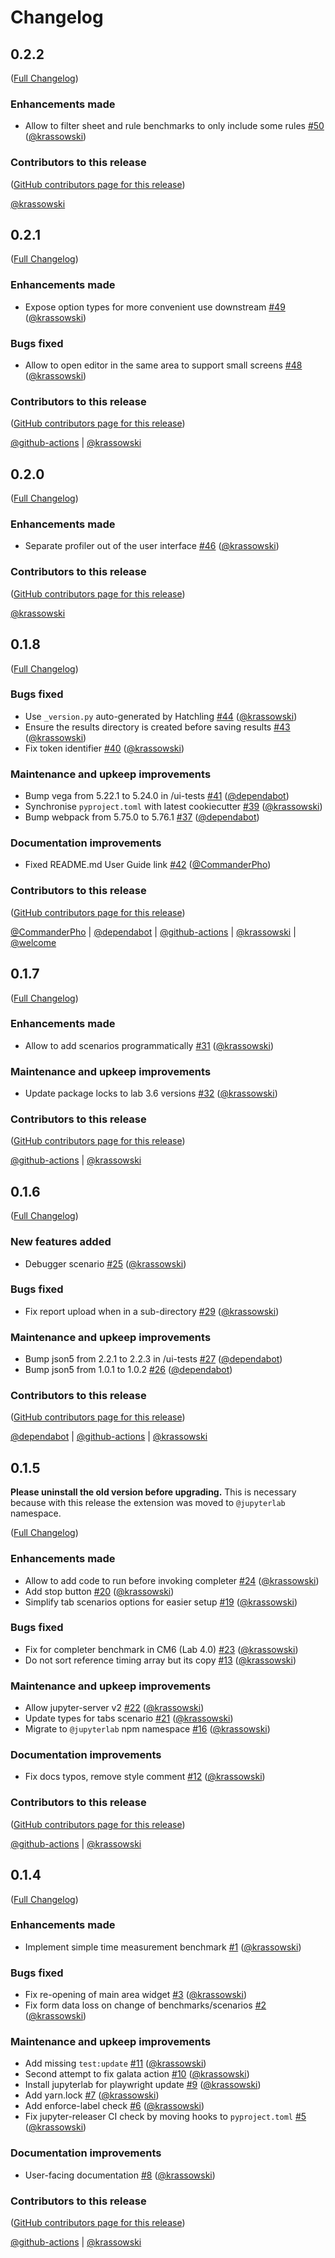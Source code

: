 # Changelog

<!-- <START NEW CHANGELOG ENTRY> -->

## 0.2.2

([Full Changelog](https://github.com/jupyterlab/ui-profiler/compare/v0.2.1...61c99c34b8de4ff8f0ac0da4b1af50e774cd543a))

### Enhancements made

- Allow to filter sheet and rule benchmarks to only include some rules [#50](https://github.com/jupyterlab/ui-profiler/pull/50) ([@krassowski](https://github.com/krassowski))

### Contributors to this release

([GitHub contributors page for this release](https://github.com/jupyterlab/ui-profiler/graphs/contributors?from=2023-04-30&to=2023-05-01&type=c))

[@krassowski](https://github.com/search?q=repo%3Ajupyterlab%2Fui-profiler+involves%3Akrassowski+updated%3A2023-04-30..2023-05-01&type=Issues)

<!-- <END NEW CHANGELOG ENTRY> -->

## 0.2.1

([Full Changelog](https://github.com/jupyterlab/ui-profiler/compare/v0.2.0...308598c8f2f2c344fee6d9ccffd1c379f8b8ecbc))

### Enhancements made

- Expose option types for more convenient use downstream [#49](https://github.com/jupyterlab/ui-profiler/pull/49) ([@krassowski](https://github.com/krassowski))

### Bugs fixed

- Allow to open editor in the same area to support small screens [#48](https://github.com/jupyterlab/ui-profiler/pull/48) ([@krassowski](https://github.com/krassowski))

### Contributors to this release

([GitHub contributors page for this release](https://github.com/jupyterlab/ui-profiler/graphs/contributors?from=2023-04-23&to=2023-04-30&type=c))

[@github-actions](https://github.com/search?q=repo%3Ajupyterlab%2Fui-profiler+involves%3Agithub-actions+updated%3A2023-04-23..2023-04-30&type=Issues) | [@krassowski](https://github.com/search?q=repo%3Ajupyterlab%2Fui-profiler+involves%3Akrassowski+updated%3A2023-04-23..2023-04-30&type=Issues)

## 0.2.0

([Full Changelog](https://github.com/jupyterlab/ui-profiler/compare/v0.1.8...3c4d2c8f2f80ba5e81c16b1dea2b77d76c209766))

### Enhancements made

- Separate profiler out of the user interface [#46](https://github.com/jupyterlab/ui-profiler/pull/46) ([@krassowski](https://github.com/krassowski))

### Contributors to this release

([GitHub contributors page for this release](https://github.com/jupyterlab/ui-profiler/graphs/contributors?from=2023-04-02&to=2023-04-23&type=c))

[@krassowski](https://github.com/search?q=repo%3Ajupyterlab%2Fui-profiler+involves%3Akrassowski+updated%3A2023-04-02..2023-04-23&type=Issues)

## 0.1.8

([Full Changelog](https://github.com/jupyterlab/ui-profiler/compare/v0.1.7...528461f6f554e6656475aa2054c3ec12240f65e5))

### Bugs fixed

- Use `_version.py` auto-generated by Hatchling [#44](https://github.com/jupyterlab/ui-profiler/pull/44) ([@krassowski](https://github.com/krassowski))
- Ensure the results directory is created before saving results [#43](https://github.com/jupyterlab/ui-profiler/pull/43) ([@krassowski](https://github.com/krassowski))
- Fix token identifier [#40](https://github.com/jupyterlab/ui-profiler/pull/40) ([@krassowski](https://github.com/krassowski))

### Maintenance and upkeep improvements

- Bump vega from 5.22.1 to 5.24.0 in /ui-tests [#41](https://github.com/jupyterlab/ui-profiler/pull/41) ([@dependabot](https://github.com/dependabot))
- Synchronise `pyproject.toml` with latest cookiecutter [#39](https://github.com/jupyterlab/ui-profiler/pull/39) ([@krassowski](https://github.com/krassowski))
- Bump webpack from 5.75.0 to 5.76.1 [#37](https://github.com/jupyterlab/ui-profiler/pull/37) ([@dependabot](https://github.com/dependabot))

### Documentation improvements

- Fixed README.md User Guide link [#42](https://github.com/jupyterlab/ui-profiler/pull/42) ([@CommanderPho](https://github.com/CommanderPho))

### Contributors to this release

([GitHub contributors page for this release](https://github.com/jupyterlab/ui-profiler/graphs/contributors?from=2023-02-11&to=2023-04-02&type=c))

[@CommanderPho](https://github.com/search?q=repo%3Ajupyterlab%2Fui-profiler+involves%3ACommanderPho+updated%3A2023-02-11..2023-04-02&type=Issues) | [@dependabot](https://github.com/search?q=repo%3Ajupyterlab%2Fui-profiler+involves%3Adependabot+updated%3A2023-02-11..2023-04-02&type=Issues) | [@github-actions](https://github.com/search?q=repo%3Ajupyterlab%2Fui-profiler+involves%3Agithub-actions+updated%3A2023-02-11..2023-04-02&type=Issues) | [@krassowski](https://github.com/search?q=repo%3Ajupyterlab%2Fui-profiler+involves%3Akrassowski+updated%3A2023-02-11..2023-04-02&type=Issues) | [@welcome](https://github.com/search?q=repo%3Ajupyterlab%2Fui-profiler+involves%3Awelcome+updated%3A2023-02-11..2023-04-02&type=Issues)

## 0.1.7

([Full Changelog](https://github.com/jupyterlab/ui-profiler/compare/v0.1.6...eac70e739f420197f6ae0049d93602ce6ac8a1eb))

### Enhancements made

- Allow to add scenarios programmatically [#31](https://github.com/jupyterlab/ui-profiler/pull/31) ([@krassowski](https://github.com/krassowski))

### Maintenance and upkeep improvements

- Update package locks to lab 3.6 versions [#32](https://github.com/jupyterlab/ui-profiler/pull/32) ([@krassowski](https://github.com/krassowski))

### Contributors to this release

([GitHub contributors page for this release](https://github.com/jupyterlab/ui-profiler/graphs/contributors?from=2023-01-22&to=2023-02-11&type=c))

[@github-actions](https://github.com/search?q=repo%3Ajupyterlab%2Fui-profiler+involves%3Agithub-actions+updated%3A2023-01-22..2023-02-11&type=Issues) | [@krassowski](https://github.com/search?q=repo%3Ajupyterlab%2Fui-profiler+involves%3Akrassowski+updated%3A2023-01-22..2023-02-11&type=Issues)

## 0.1.6

([Full Changelog](https://github.com/jupyterlab/ui-profiler/compare/v0.1.5...7949566d5055a9a0ed1fdc6f607cecc803a92f3c))

### New features added

- Debugger scenario [#25](https://github.com/jupyterlab/ui-profiler/pull/25) ([@krassowski](https://github.com/krassowski))

### Bugs fixed

- Fix report upload when in a sub-directory [#29](https://github.com/jupyterlab/ui-profiler/pull/29) ([@krassowski](https://github.com/krassowski))

### Maintenance and upkeep improvements

- Bump json5 from 2.2.1 to 2.2.3 in /ui-tests [#27](https://github.com/jupyterlab/ui-profiler/pull/27) ([@dependabot](https://github.com/dependabot))
- Bump json5 from 1.0.1 to 1.0.2 [#26](https://github.com/jupyterlab/ui-profiler/pull/26) ([@dependabot](https://github.com/dependabot))

### Contributors to this release

([GitHub contributors page for this release](https://github.com/jupyterlab/ui-profiler/graphs/contributors?from=2022-12-28&to=2023-01-22&type=c))

[@dependabot](https://github.com/search?q=repo%3Ajupyterlab%2Fui-profiler+involves%3Adependabot+updated%3A2022-12-28..2023-01-22&type=Issues) | [@github-actions](https://github.com/search?q=repo%3Ajupyterlab%2Fui-profiler+involves%3Agithub-actions+updated%3A2022-12-28..2023-01-22&type=Issues) | [@krassowski](https://github.com/search?q=repo%3Ajupyterlab%2Fui-profiler+involves%3Akrassowski+updated%3A2022-12-28..2023-01-22&type=Issues)

## 0.1.5

**Please uninstall the old version before upgrading.** This is necessary because with this release the extension was moved to `@jupyterlab` namespace.

([Full Changelog](https://github.com/jupyterlab/ui-profiler/compare/v0.1.4...59e2b4d9172df6c9865e1563c0421037fb850b10))

### Enhancements made

- Allow to add code to run before invoking completer [#24](https://github.com/jupyterlab/ui-profiler/pull/24) ([@krassowski](https://github.com/krassowski))
- Add stop button [#20](https://github.com/jupyterlab/ui-profiler/pull/20) ([@krassowski](https://github.com/krassowski))
- Simplify tab scenarios options for easier setup [#19](https://github.com/jupyterlab/ui-profiler/pull/19) ([@krassowski](https://github.com/krassowski))

### Bugs fixed

- Fix for completer benchmark in CM6 (Lab 4.0) [#23](https://github.com/jupyterlab/ui-profiler/pull/23) ([@krassowski](https://github.com/krassowski))
- Do not sort reference timing array but its copy [#13](https://github.com/jupyterlab/ui-profiler/pull/13) ([@krassowski](https://github.com/krassowski))

### Maintenance and upkeep improvements

- Allow jupyter-server v2 [#22](https://github.com/jupyterlab/ui-profiler/pull/22) ([@krassowski](https://github.com/krassowski))
- Update types for tabs scenario [#21](https://github.com/jupyterlab/ui-profiler/pull/21) ([@krassowski](https://github.com/krassowski))
- Migrate to `@jupyterlab` npm namespace [#16](https://github.com/jupyterlab/ui-profiler/pull/16) ([@krassowski](https://github.com/krassowski))

### Documentation improvements

- Fix docs typos, remove style comment [#12](https://github.com/jupyterlab/ui-profiler/pull/12) ([@krassowski](https://github.com/krassowski))

### Contributors to this release

([GitHub contributors page for this release](https://github.com/jupyterlab/ui-profiler/graphs/contributors?from=2022-12-18&to=2022-12-28&type=c))

[@github-actions](https://github.com/search?q=repo%3Ajupyterlab%2Fui-profiler+involves%3Agithub-actions+updated%3A2022-12-18..2022-12-28&type=Issues) | [@krassowski](https://github.com/search?q=repo%3Ajupyterlab%2Fui-profiler+involves%3Akrassowski+updated%3A2022-12-18..2022-12-28&type=Issues)

## 0.1.4

([Full Changelog](https://github.com/jupyterlab/ui-profiler/compare/v0.1.3...f2b4a4443b5fff366359abc6a293274829e81491))

### Enhancements made

- Implement simple time measurement benchmark [#1](https://github.com/jupyterlab/ui-profiler/pull/1) ([@krassowski](https://github.com/krassowski))

### Bugs fixed

- Fix re-opening of main area widget [#3](https://github.com/jupyterlab/ui-profiler/pull/3) ([@krassowski](https://github.com/krassowski))
- Fix form data loss on change of benchmarks/scenarios [#2](https://github.com/jupyterlab/ui-profiler/pull/2) ([@krassowski](https://github.com/krassowski))

### Maintenance and upkeep improvements

- Add missing `test:update` [#11](https://github.com/jupyterlab/ui-profiler/pull/11) ([@krassowski](https://github.com/krassowski))
- Second attempt to fix galata action [#10](https://github.com/jupyterlab/ui-profiler/pull/10) ([@krassowski](https://github.com/krassowski))
- Install jupyterlab for playwright update [#9](https://github.com/jupyterlab/ui-profiler/pull/9) ([@krassowski](https://github.com/krassowski))
- Add yarn.lock [#7](https://github.com/jupyterlab/ui-profiler/pull/7) ([@krassowski](https://github.com/krassowski))
- Add enforce-label check [#6](https://github.com/jupyterlab/ui-profiler/pull/6) ([@krassowski](https://github.com/krassowski))
- Fix jupyter-releaser CI check by moving hooks to `pyproject.toml` [#5](https://github.com/jupyterlab/ui-profiler/pull/5) ([@krassowski](https://github.com/krassowski))

### Documentation improvements

- User-facing documentation [#8](https://github.com/jupyterlab/ui-profiler/pull/8) ([@krassowski](https://github.com/krassowski))

### Contributors to this release

([GitHub contributors page for this release](https://github.com/jupyterlab/ui-profiler/graphs/contributors?from=2022-12-06&to=2022-12-18&type=c))

[@github-actions](https://github.com/search?q=repo%3Ajupyterlab%2Fui-profiler+involves%3Agithub-actions+updated%3A2022-12-06..2022-12-18&type=Issues) | [@krassowski](https://github.com/search?q=repo%3Ajupyterlab%2Fui-profiler+involves%3Akrassowski+updated%3A2022-12-06..2022-12-18&type=Issues)
